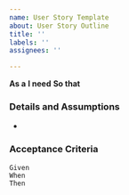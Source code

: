```yaml
---
name: User Story Template
about: User Story Outline
title: ''
labels: ''
assignees: ''

---
```


**As a** 
**I need** 
**So that** 

### Details and Assumptions
* 

### Acceptance Criteria
```Gherkin
Given 
When 
Then 
```
